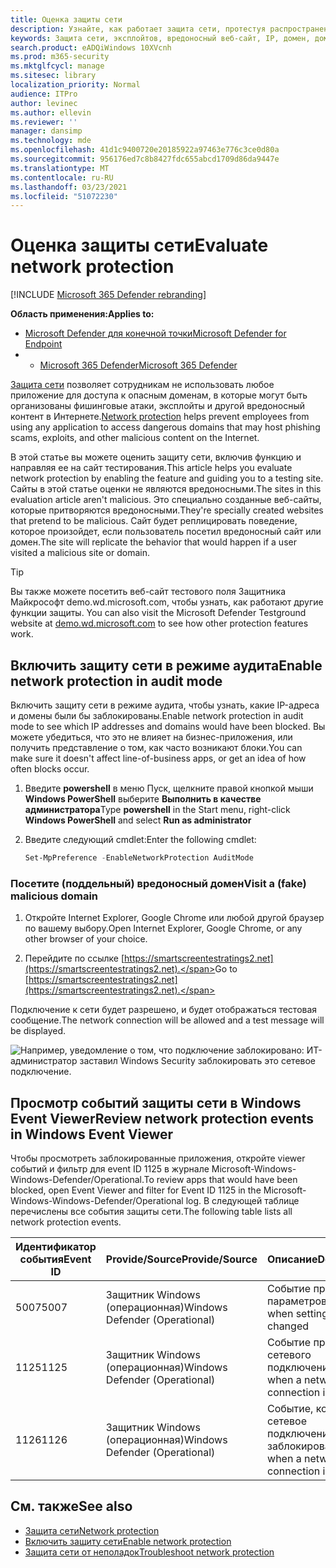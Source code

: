 ```yaml
---
title: Оценка защиты сети
description: Узнайте, как работает защита сети, протестуя распространенные сценарии, от которые она защищает.
keywords: Защита сети, эксплойтов, вредоносный веб-сайт, IP, домен, домены, оценка, тестирование, демонстрация
search.product: eADQiWindows 10XVcnh
ms.prod: m365-security
ms.mktglfcycl: manage
ms.sitesec: library
localization_priority: Normal
audience: ITPro
author: levinec
ms.author: ellevin
ms.reviewer: ''
manager: dansimp
ms.technology: mde
ms.openlocfilehash: 41d1c9400720e20185922a97463e776c3ce0d80a
ms.sourcegitcommit: 956176ed7c8b8427fdc655abcd1709d86da9447e
ms.translationtype: MT
ms.contentlocale: ru-RU
ms.lasthandoff: 03/23/2021
ms.locfileid: "51072230"
---
```

# <a name="evaluate-network-protection"></a><span data-ttu-id="d78a9-104">Оценка защиты сети</span><span class="sxs-lookup"><span data-stu-id="d78a9-104">Evaluate network protection</span></span>

[!INCLUDE [Microsoft 365 Defender rebranding](../../includes/microsoft-defender.md)]

<span data-ttu-id="d78a9-105">**Область применения:**</span><span class="sxs-lookup"><span data-stu-id="d78a9-105">**Applies to:**</span></span>
- [<span data-ttu-id="d78a9-106">Microsoft Defender для конечной точки</span><span class="sxs-lookup"><span data-stu-id="d78a9-106">Microsoft Defender for Endpoint</span></span>](https://go.microsoft.com/fwlink/?linkid=2154037)
- - [<span data-ttu-id="d78a9-107">Microsoft 365 Defender</span><span class="sxs-lookup"><span data-stu-id="d78a9-107">Microsoft 365 Defender</span></span>](https://go.microsoft.com/fwlink/?linkid=2118804)

<span data-ttu-id="d78a9-108">[Защита сети](network-protection.md) позволяет сотрудникам не использовать любое приложение для доступа к опасным доменам, в которые могут быть организованы фишинговые атаки, эксплойты и другой вредоносный контент в Интернете.</span><span class="sxs-lookup"><span data-stu-id="d78a9-108">[Network protection](network-protection.md) helps prevent employees from using any application to access dangerous domains that may host phishing scams, exploits, and other malicious content on the Internet.</span></span>

<span data-ttu-id="d78a9-109">В этой статье вы можете оценить защиту сети, включив функцию и направляя ее на сайт тестирования.</span><span class="sxs-lookup"><span data-stu-id="d78a9-109">This article helps you evaluate network protection by enabling the feature and guiding you to a testing site.</span></span> <span data-ttu-id="d78a9-110">Сайты в этой статье оценки не являются вредоносными.</span><span class="sxs-lookup"><span data-stu-id="d78a9-110">The sites in this evaluation article aren't malicious.</span></span> <span data-ttu-id="d78a9-111">Это специально созданные веб-сайты, которые притворяются вредоносными.</span><span class="sxs-lookup"><span data-stu-id="d78a9-111">They're specially created websites that pretend to be malicious.</span></span> <span data-ttu-id="d78a9-112">Сайт будет реплицировать поведение, которое произойдет, если пользователь посетил вредоносный сайт или домен.</span><span class="sxs-lookup"><span data-stu-id="d78a9-112">The site will replicate the behavior that would happen if a user visited a malicious site or domain.</span></span>

> [!TIP]
> <span data-ttu-id="d78a9-113">Вы также можете посетить веб-сайт тестового поля Защитника Майкрософт demo.wd.microsoft.com, чтобы узнать, как работают другие функции защиты. [](https://demo.wd.microsoft.com?ocid=cx-wddocs-testground)</span><span class="sxs-lookup"><span data-stu-id="d78a9-113">You can also visit the Microsoft Defender Testground website at [demo.wd.microsoft.com](https://demo.wd.microsoft.com?ocid=cx-wddocs-testground) to see how other protection features work.</span></span>

## <a name="enable-network-protection-in-audit-mode"></a><span data-ttu-id="d78a9-114">Включить защиту сети в режиме аудита</span><span class="sxs-lookup"><span data-stu-id="d78a9-114">Enable network protection in audit mode</span></span>

<span data-ttu-id="d78a9-115">Включить защиту сети в режиме аудита, чтобы узнать, какие IP-адреса и домены были бы заблокированы.</span><span class="sxs-lookup"><span data-stu-id="d78a9-115">Enable network protection in audit mode to see which IP addresses and domains would have been blocked.</span></span> <span data-ttu-id="d78a9-116">Вы можете убедиться, что это не влияет на бизнес-приложения, или получить представление о том, как часто возникают блоки.</span><span class="sxs-lookup"><span data-stu-id="d78a9-116">You can make sure it doesn't affect line-of-business apps, or get an idea of how often blocks occur.</span></span>

1. <span data-ttu-id="d78a9-117">Введите **powershell** в меню Пуск, щелкните правой кнопкой мыши **Windows PowerShell** выберите **Выполнить в качестве администратора**</span><span class="sxs-lookup"><span data-stu-id="d78a9-117">Type **powershell** in the Start menu, right-click **Windows PowerShell** and select **Run as administrator**</span></span>
2. <span data-ttu-id="d78a9-118">Введите следующий cmdlet:</span><span class="sxs-lookup"><span data-stu-id="d78a9-118">Enter the following cmdlet:</span></span>

    ```PowerShell
    Set-MpPreference -EnableNetworkProtection AuditMode
    ```

### <a name="visit-a-fake-malicious-domain"></a><span data-ttu-id="d78a9-119">Посетите (поддельный) вредоносный домен</span><span class="sxs-lookup"><span data-stu-id="d78a9-119">Visit a (fake) malicious domain</span></span>

1. <span data-ttu-id="d78a9-120">Откройте Internet Explorer, Google Chrome или любой другой браузер по вашему выбору.</span><span class="sxs-lookup"><span data-stu-id="d78a9-120">Open Internet Explorer, Google Chrome, or any other browser of your choice.</span></span>

1. <span data-ttu-id="d78a9-121">Перейдите по ссылке [https://smartscreentestratings2.net](https://smartscreentestratings2.net).</span><span class="sxs-lookup"><span data-stu-id="d78a9-121">Go to [https://smartscreentestratings2.net](https://smartscreentestratings2.net).</span></span>

<span data-ttu-id="d78a9-122">Подключение к сети будет разрешено, и будет отображаться тестовая сообщение.</span><span class="sxs-lookup"><span data-stu-id="d78a9-122">The network connection will be allowed and a test message will be displayed.</span></span>

![Например, уведомление о том, что подключение заблокировано: ИТ-администратор заставил Windows Security заблокировать это сетевое подключение.](/microsoft-365/security/defender-endpoint/images/np-notif)

## <a name="review-network-protection-events-in-windows-event-viewer"></a><span data-ttu-id="d78a9-125">Просмотр событий защиты сети в Windows Event Viewer</span><span class="sxs-lookup"><span data-stu-id="d78a9-125">Review network protection events in Windows Event Viewer</span></span>

<span data-ttu-id="d78a9-126">Чтобы просмотреть заблокированные приложения, откройте viewer событий и фильтр для event ID 1125 в журнале Microsoft-Windows-Windows-Defender/Operational.</span><span class="sxs-lookup"><span data-stu-id="d78a9-126">To review apps that would have been blocked, open Event Viewer and filter for Event ID 1125 in the Microsoft-Windows-Windows-Defender/Operational log.</span></span> <span data-ttu-id="d78a9-127">В следующей таблице перечислены все события защиты сети.</span><span class="sxs-lookup"><span data-stu-id="d78a9-127">The following table lists all network protection events.</span></span>

| <span data-ttu-id="d78a9-128">Идентификатор события</span><span class="sxs-lookup"><span data-stu-id="d78a9-128">Event ID</span></span> | <span data-ttu-id="d78a9-129">Provide/Source</span><span class="sxs-lookup"><span data-stu-id="d78a9-129">Provide/Source</span></span> | <span data-ttu-id="d78a9-130">Описание</span><span class="sxs-lookup"><span data-stu-id="d78a9-130">Description</span></span> |
|-|-|-|
|<span data-ttu-id="d78a9-131">5007</span><span class="sxs-lookup"><span data-stu-id="d78a9-131">5007</span></span> | <span data-ttu-id="d78a9-132">Защитник Windows (операционная)</span><span class="sxs-lookup"><span data-stu-id="d78a9-132">Windows Defender (Operational)</span></span> | <span data-ttu-id="d78a9-133">Событие при смене параметров</span><span class="sxs-lookup"><span data-stu-id="d78a9-133">Event when settings are changed</span></span> |
|<span data-ttu-id="d78a9-134">1125</span><span class="sxs-lookup"><span data-stu-id="d78a9-134">1125</span></span> | <span data-ttu-id="d78a9-135">Защитник Windows (операционная)</span><span class="sxs-lookup"><span data-stu-id="d78a9-135">Windows Defender (Operational)</span></span> | <span data-ttu-id="d78a9-136">Событие при аудите сетевого подключения</span><span class="sxs-lookup"><span data-stu-id="d78a9-136">Event when a network connection is audited</span></span> |
|<span data-ttu-id="d78a9-137">1126</span><span class="sxs-lookup"><span data-stu-id="d78a9-137">1126</span></span> | <span data-ttu-id="d78a9-138">Защитник Windows (операционная)</span><span class="sxs-lookup"><span data-stu-id="d78a9-138">Windows Defender (Operational)</span></span> | <span data-ttu-id="d78a9-139">Событие, когда сетевое подключение заблокировано</span><span class="sxs-lookup"><span data-stu-id="d78a9-139">Event when a network connection is blocked</span></span> |

## <a name="see-also"></a><span data-ttu-id="d78a9-140">См. также</span><span class="sxs-lookup"><span data-stu-id="d78a9-140">See also</span></span>

* [<span data-ttu-id="d78a9-141">Защита сети</span><span class="sxs-lookup"><span data-stu-id="d78a9-141">Network protection</span></span>](network-protection.md)
* [<span data-ttu-id="d78a9-142">Включить защиту сети</span><span class="sxs-lookup"><span data-stu-id="d78a9-142">Enable network protection</span></span>](enable-network-protection.md)
* [<span data-ttu-id="d78a9-143">Защита сети от неполадок</span><span class="sxs-lookup"><span data-stu-id="d78a9-143">Troubleshoot network protection</span></span>](troubleshoot-np.md)
